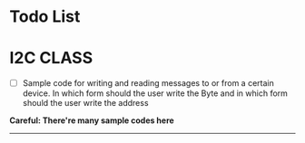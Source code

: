 # Todo List

# I2C CLASS

- [ ] Sample code for writing and reading messages to or from a certain device. In which form should the user write the Byte and in which form should the user write the address

**Careful: There're many sample codes here**

--------------------------------------------------------------------------------
